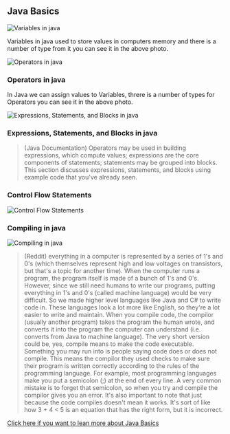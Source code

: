 ## Java Basics

![Variables in java](https://www.edureka.co/blog/wp-content/uploads/2017/04/Primitive_Data_Type.png)

Variables in java used to store values in computers memory and there is a number of type from it you can see it in the above photo.


![Operators in java](https://4.bp.blogspot.com/-MXlPUwZc-8I/W2s-xaxxdDI/AAAAAAAAIbc/RmOb4M0dSq8uaWA2wdCW6MdhM9ApRJoaQCLcBGAs/s1600/Java%2Boperators.jpg)

### Operators in java
In Java we can assign values to Variables, threre is a number of types for Operators you can see it in the above photo.

![Expressions, Statements, and Blocks in java](https://programmingpot.com/wp-content/uploads/2018/11/Java-Expressions-Statements-and-Blocks.png)

### Expressions, Statements, and Blocks in java

> (Java Documentation) Operators may be used in building expressions, which compute values; expressions are the core components of statements; statements may be grouped into blocks. This section discusses expressions, statements, and blocks using example code that you've already seen.

### Control Flow Statements

![Control Flow Statements](https://simplesnippets.tech/wp-content/uploads/2018/03/control-statements-in-java.jpg)


### Compiling in java
![Compiling in java](https://www.w3schools.in/wp-content/uploads/2015/10/Editing-compiling-and-executing-java.png)

> (Reddit) everything in a computer is represented by a series of 1's and 0's (which themselves represent high and low voltages on transistors, but that's a topic for another time). When the computer runs a program, the program itself is made of a bunch of 1's and 0's.
However, since we still need humans to write our programs, putting everything in 1's and 0's (called machine language) would be very difficult. So we made higher level languages like Java and C# to write code in. These languages look a lot more like English, so they're a lot easier to write and maintain.
When you compile code, the compilor (usually another program) takes the program the human wrote, and converts it into the program the computer can understand (i.e. converts from Java to machine language). The very short version could be, yes, compile means to make the code executable.
Something you may run into is people saying code does or does not compile. This means the compilor they used checks to make sure their program is written correctly according to the rules of the programming language. For example, most programming languages make you put a semicolon (;) at the end of every line. A very common mistake is to forget that semicolon, so when you try and compile the compilor gives you an error.
It's also important to note that just because the code compiles doesn't mean it works. It's sort of like how 3 + 4 < 5 is an equation that has the right form, but it is incorrect.

[Click here if you want to lean more about Java Basics](https://docs.oracle.com/javase/tutorial/java/nutsandbolts/index.html)